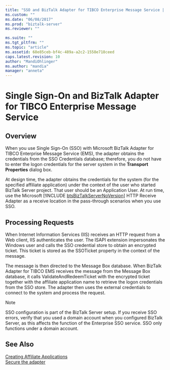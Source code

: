 ```yaml
---
title: "SSO and BizTalk Adapter for TIBCO Enterprise Message Service | Microsoft Docs"
ms.custom: ""
ms.date: "06/08/2017"
ms.prod: "biztalk-server"
ms.reviewer: ""

ms.suite: ""
ms.tgt_pltfrm: ""
ms.topic: "article"
ms.assetid: 68e85ceb-bf4c-489a-a2c2-1558e718ceed
caps.latest.revision: 10
author: "MandiOhlinger"
ms.author: "mandia"
manager: "anneta"
---
```

# Single Sign-On and BizTalk Adapter for TIBCO Enterprise Message Service

## Overview
When you use Single Sign-On (SSO) with Microsoft BizTalk Adapter for TIBCO Enterprise Message Service (EMS), the adapter obtains the credentials from the SSO Credentials database; therefore, you do not have to enter the logon credentials for the server system in the **Transport Properties** dialog box.  
  
 At design time, the adapter obtains the credentials for the system (for the specified affiliate application) under the context of the user who started BizTalk Server project. That user should be an Application User. At run time, use the Microsoft [!INCLUDE [btsBizTalkServerNoVersion](../includes/btsbiztalkservernoversion-md.md)] HTTP Receive Adapter as a receive location in the pass-through scenarios when you use SSO.  
  
## Processing Requests  
 When Internet Information Services (IIS) receives an HTTP request from a Web client, IIS authenticates the user. The ISAPI extension impersonates the Windows user and calls the SSO credential store to obtain an encrypted ticket. This ticket is stored as the SSOTicket property in the context of the message.  
  
 The message is then directed to the Message Box database. When BizTalk Adapter for TIBCO EMS receives the message from the Message Box database, it calls ValidateAndRedeemTicket with the encrypted ticket together with the affiliate application name to retrieve the logon credentials from the SSO store. The adapter then uses the external credentials to connect to the system and process the request.  
  
> [!NOTE]
>  SSO configuration is part of the BizTalk Server setup. If you receive SSO errors, verify that you used a domain account when you configured BizTalk Server, as this affects the function of the Enterprise SSO service. SSO only functions under a domain account.  
  
## See Also  
 [Creating Affiliate Applications](../core/creating-affiliate-applications5.md)   
 [Secure the adapter](../core/security-in-biztalk-adapter-for-tibco-ems.md)